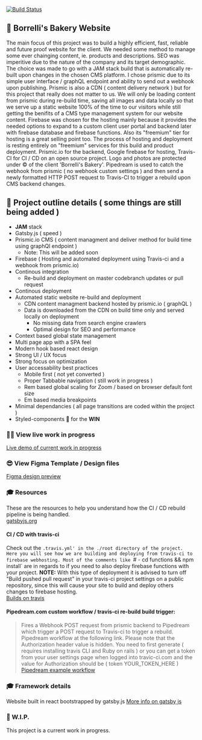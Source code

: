 [![Build Status](https://travis-ci.com/slaterbbx/borrellis-bakery.svg?branch=master)](https://travis-ci.com/slaterbbx/borrellis-bakery)

## 💯 Borrelli's Bakery Website
The main focus of this project was to build a highly efficient, fast, reliable and future proof website for the client. We needed some method to manage some ever chainging content, ie. products and descriptions. SEO was imperitive due to the nature of the company and its target demographic. The choice was made to go with a JAM stack build that is automatically re-built upon changes in the chosen CMS platform. I chose prismic due to its simple user interface / graphQL endpoint and ability to send out a webhook upon publishing. Prismic is also a CDN ( content delivery network ) but for this project that really does not matter to us. We will only be loading content from prismic during re-build time, saving all images and data locally so that we serve up a static website 100% of the time to our visitors while still getting the benifits of a CMS type management system for our website content. Firebase was chosen for the hosting mainly because it provides the needed options to expand to a custom client user portal and backend later with firebase database and firebase functions. Also its "freemium" tier for hosting is a great selling point too. The process of hosting and deployment is resting entirely on "freemium" services for this build and product deployment. Prismic.io for the backend, Google firebase for hosting, Travis-CI for CI / CD on an open source project. Logo and photos are protected under © of the client 'Borrelli's Bakery'. Pipedream is used to catch the webhook from prismic ( no webhook custom settings ) and then send a newly formatted HTTP POST request to Travis-CI to trigger a rebuild upon CMS backend changes.

## 💪 Project outline details ( some things are still being added )
- **JAM** stack
- Gatsby.js ( speed )
- Prismic.io CMS ( content managment and deliver method for build time using graphQl endpoint )
	- Note: This will be added soon
- Firebase ( Hosting and automated deployment using Travis-ci and a webhook from prismic.io)
- Continous integration
	- Re-build and deployment on master codebranch updates or pull request
- Continous deployment
- Automated static website re-build and deployment
	- CDN content managment backend hosted by prismic.io ( graphQL )
  	* Data is downloaded from the CDN on build time only and served locally on deployment
		* No missing data from search engine crawlers
		* Optimal design for SEO and performance
- Context based global state management
- Multi page app with a SPA feel
- Modern hook based react design
- Strong UI / UX focus
- Strong focus on optimization
- User accessability best practices
	- Mobile first ( not yet converted )
	- Proper Tabbable navigation ( still work in progress )
	- Rem based global scaling for Zoom / based on browser default font size
	- Em based media breakpoints
- Minimal dependancies ( all page transitions are coded within the project )
- Styled-components 💅 for the **WIN**

### 🏃‍♂️ View live work in progress
[Live demo of current work in progress](https://borrellis-bakery.web.app/)

### 😎 View Figma Template / Design files
[Figma design preview](https://www.figma.com/file/FD0kSXJ4qs0LyWuUXHYfjJ6m/Borrelli-s-Bakery?node-id=0%3A1)

### 🎓 Resources
These are the resources to help you understand how the CI / CD rebuild pipeline is being handled.  
[gatsbyjs.org](https://www.gatsbyjs.org/)

#### CI / CD with travis-ci
Check out the `.travis.yml' in the ./root directory of the project. Here you will see how we are building and deploying from travis-ci to firebase webhosting. Most of the comments like `# - cd functions && npm install` are in regards to if you need to also deploy firebase functions with your project. 
**NOTE:** With this type of deployment it is advised to turn off "Build pushed pull request" in your travis-ci project settings on a public repository, since this will cause your site to build and deploy others changes to firebase hosting.  
[Builds on travis](https://travis-ci.com/slaterbbx/borrellis-bakery)

#### Pipedream.com custom workflow / travis-ci re-build build trigger:
> Fires a Webhook POST request from prismic backend to Pipedream which trigger a POST request to Travis-ci to trigger a rebuild.  
Pipedream workflow at the following link. Please note that the Authorization header value is hidden. You need to first generate ( requires installing travis CLI and Ruby on rails ) or you can get a token from your user settings page when logged into travic-ci.com and the value for Authorization should be ( token YOUR_TOKEN_HERE )
[Pipedream example workflow](https://pipedream.com/@borrellisbakery/prismic-build-p_PACreJ)

### 🎓 Framework details
Website built in react bootstrapped by gatsby.js
[More info on gatsby js](https://www.gatsbyjs.org/docs/)

### 💫 W.I.P.
This project is a current work in progress.